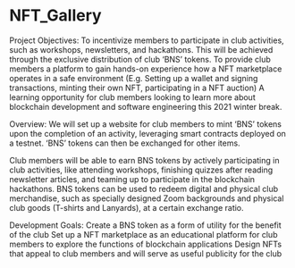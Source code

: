 # NFT_Gallery

Project Objectives:
To incentivize members to participate in club activities, such as workshops, newsletters, and hackathons. This will be achieved through the exclusive distribution of club ‘BNS’ tokens.
To provide club members a platform to gain hands-on experience how a NFT marketplace operates in a safe environment (E.g. Setting up a wallet and signing transactions, minting their own NFT, participating in a NFT auction)
A learning opportunity for club members looking to learn more about blockchain development and software engineering this 2021 winter break.

Overview:
We will set up a website for club members to mint ‘BNS’ tokens upon the completion of an activity, leveraging smart contracts deployed on a testnet. ‘BNS’ tokens can then be exchanged for other items. 

Club members will be able to earn BNS tokens by actively participating in club activities, like attending workshops, finishing quizzes after reading newsletter articles, and teaming up to participate in the blockchain hackathons.
BNS tokens can be used to redeem digital and physical club merchandise, such as specially designed Zoom backgrounds and physical club goods (T-shirts and Lanyards), at a certain exchange ratio.

Development Goals:
Create a BNS token as a form of utility for the benefit of the club
Set up a NFT marketplace as an educational platform for club members to explore the functions of blockchain applications
Design NFTs that appeal to club members and will serve as useful publicity for the club
